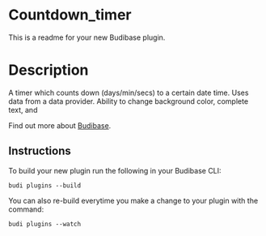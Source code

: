 # Countdown_timer
This is a readme for your new Budibase plugin.

# Description
A timer which counts down (days/min/secs) to a certain date time. Uses data from a data provider. Ability to change background color, complete text, and

Find out more about [Budibase](https://github.com/Budibase/budibase).

## Instructions

To build your new  plugin run the following in your Budibase CLI:
```
budi plugins --build
```

You can also re-build everytime you make a change to your plugin with the command:
```
budi plugins --watch
```

